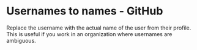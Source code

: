 # Usernames to names - GitHub

Replace the username with the actual name of the user from their profile. This is useful if you work in an organization where usernames are ambiguous.